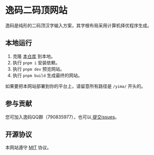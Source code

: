 # 逸码二码顶网站
逸码是纯形的二码顶汉字输入方案，其字根布局采用计算机择优程序生成。

## 本地运行
1. 克隆 [本仓库](https://www.github.com/yb6b/yima-website) 到本地。
2. 执行 `pnpm i` 安装依赖。
3. 执行 `pnpm dev` 预览网站。
4. 执行 `pnpm build` 生成最终的网站。

如果要把本网站部署到你的平台上，请留意所有路径是 `/yima/` 开头的。

## 参与贡献
您可加入逸码QQ群（790835977），也可以[ 提交issues](https://github.com/yb6b/yima/issues)。

## 开源协议
本网站遵守 [MIT](LICENSE) 协议。